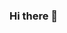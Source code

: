 ### Hi there 👋

<!--
**jamerza-aos/Jamerza-aos** is a ✨ _special_ ✨ repository because its `README.md` (this file) appears on your GitHub profile.
My name is Denise and I am a Junior Frontend Developer with experiences in building web apps with HTML/CSS/SASS as well as Javascript, ReactJs & NextJs. I also do have experiences in NodeJs, ExpressJs & MongoDB.
